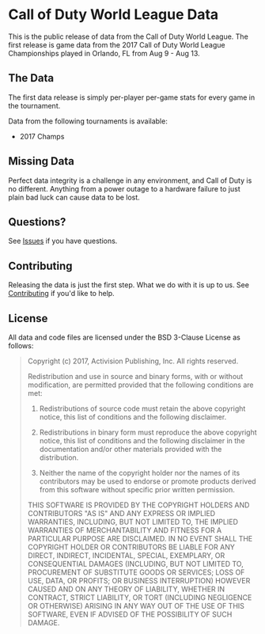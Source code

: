 # Call of Duty World League Data

This is the public release of data from the Call of Duty World League.  The first release is game data from the 2017 Call of Duty World League Championships played in Orlando, FL from Aug 9 - Aug 13.

## The Data

The first data release is simply per-player per-game stats for every game in the tournament.

Data from the following tournaments is available:

* 2017 Champs


## Missing Data

Perfect data integrity is a challenge in any environment, and Call of Duty is no different.  Anything from a power outage to a hardware failure to just plain bad luck can cause data to be lost.


## Questions?

See [Issues](https://github.com/Activision/cwl-data/issues) if you have questions.


## Contributing

Releasing the data is just the first step.  What we do with it is up to us.  See [Contributing](CONTRIBUTING.md) if you'd like to help.


## License

All data and code files are licensed under the BSD 3-Clause License as follows:

> Copyright (c) 2017, Activision Publishing, Inc.
> All rights reserved.
>
> Redistribution and use in source and binary forms, with or without modification, are permitted provided that the following conditions are met:
>
> 1. Redistributions of source code must retain the above copyright notice, this list of conditions and the following disclaimer.
>
> 2. Redistributions in binary form must reproduce the above copyright notice, this list of conditions and the following disclaimer in the documentation and/or other materials provided with the distribution.
>
> 3. Neither the name of the copyright holder nor the names of its contributors may be used to endorse or promote products derived from this software without specific prior written permission.
>
> THIS SOFTWARE IS PROVIDED BY THE COPYRIGHT HOLDERS AND CONTRIBUTORS "AS IS" AND ANY EXPRESS OR IMPLIED WARRANTIES, INCLUDING, BUT NOT LIMITED TO, THE IMPLIED WARRANTIES OF MERCHANTABILITY AND FITNESS FOR A PARTICULAR PURPOSE ARE DISCLAIMED. IN NO EVENT SHALL THE COPYRIGHT HOLDER OR CONTRIBUTORS BE LIABLE FOR ANY DIRECT, INDIRECT, INCIDENTAL, SPECIAL, EXEMPLARY, OR CONSEQUENTIAL DAMAGES (INCLUDING, BUT NOT LIMITED TO, PROCUREMENT OF SUBSTITUTE GOODS OR SERVICES; LOSS OF USE, DATA, OR PROFITS; OR BUSINESS INTERRUPTION) HOWEVER CAUSED AND ON ANY THEORY OF LIABILITY, WHETHER IN CONTRACT, STRICT LIABILITY, OR TORT (INCLUDING NEGLIGENCE OR OTHERWISE) ARISING IN ANY WAY OUT OF THE USE OF THIS SOFTWARE, EVEN IF ADVISED OF THE POSSIBILITY OF SUCH DAMAGE.

